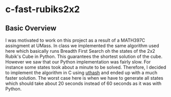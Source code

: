 # c-fast-rubiks2x2
## Basic Overview
I was motivated to work on this project as a result of a MATH397C assingment at UMass. In class we implemented the same algorithm used here which basically runs Breadth First Search oh the states of the 2x2 Rubik's Cube in Python. This guarantees the shortest solution of the cube. However we saw that our Python implementation was fairly slow. For instance some states took about a minute to be solved. Therefore, I decided to implement the algorithm in C using [uthash](https://troydhanson.github.io/uthash/) and ended up with a much faster solution. The worst case here is when we have to generate all states which should take about 20 seconds instead of 60 seconds as it was with Python. 
